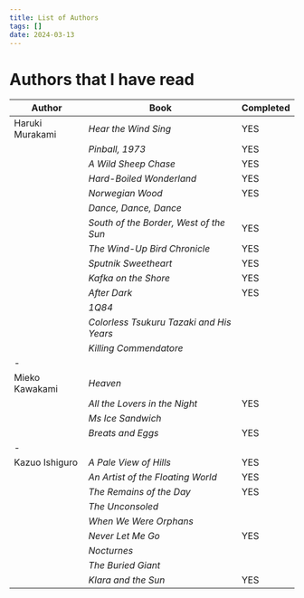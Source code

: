 ```yaml
---
title: List of Authors
tags: []
date: 2024-03-13
---
```


# Authors that I have read


| Author           | Book                                            | Completed  | 
| ---------------- | ----------------------------------------------- | ---------- |
| Haruki Murakami  | *Hear the Wind Sing*                            | YES        |
|                  | *Pinball, 1973*                                 | YES        |
|                  | *A Wild Sheep Chase*                            | YES        |
|                  | *Hard-Boiled Wonderland*                        | YES        |
|                  | *Norwegian Wood*                                | YES        |
|                  | *Dance, Dance, Dance*                           |            |
|                  | *South of the Border, West of the Sun*          | YES        |
|                  | *The Wind-Up Bird Chronicle*                    | YES        |
|                  | *Sputnik Sweetheart*                            | YES        |
|                  | *Kafka on the Shore*                            | YES        |
|                  | *After Dark*                                    | YES        |
|                  | *1Q84*                                          |            |
|                  | *Colorless Tsukuru Tazaki and His Years*        |            |
|                  | *Killing Commendatore*                          |            |
| -                |                                                 |            |
| Mieko Kawakami   | *Heaven*                                        |            |
|                  | *All the Lovers in the Night*                   | YES        |
|                  | *Ms Ice Sandwich*                               |            |
|                  | *Breats and Eggs*                               | YES        |
| -                |                                                 |            |
| Kazuo Ishiguro   | *A Pale View of Hills*                          | YES        |
|                  | *An Artist of the Floating World*               | YES        |
|                  | *The Remains of the Day*                        | YES        |
|                  | *The Unconsoled*                                |            |
|                  | *When We Were Orphans*                          |            |
|                  | *Never Let Me Go*                               | YES        |
|                  | *Nocturnes*                                     |            |
|                  | *The Buried Giant*                              |            |
|                  | *Klara and the Sun*                             | YES        |